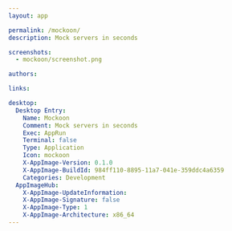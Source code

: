 ```yaml
---
layout: app

permalink: /mockoon/
description: Mock servers in seconds

screenshots:
  - mockoon/screenshot.png

authors:

links:

desktop:
  Desktop Entry:
    Name: Mockoon
    Comment: Mock servers in seconds
    Exec: AppRun
    Terminal: false
    Type: Application
    Icon: mockoon
    X-AppImage-Version: 0.1.0
    X-AppImage-BuildId: 984ff110-8895-11a7-041e-359ddc4a6359
    Categories: Development
  AppImageHub:
    X-AppImage-UpdateInformation: 
    X-AppImage-Signature: false
    X-AppImage-Type: 1
    X-AppImage-Architecture: x86_64
---
```

